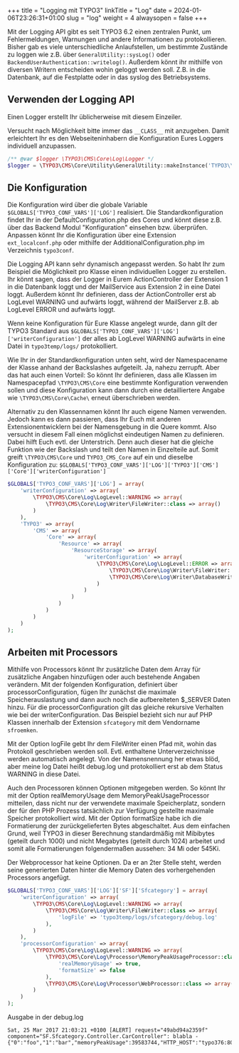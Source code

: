 +++
title = "Logging mit TYPO3"
linkTitle = "Log"
date = 2024-01-06T23:26:31+01:00
slug = "log"
weight = 4
alwaysopen = false
+++

Mit der Logging API gibt es seit TYPO3 6.2 einen zentralen Punkt, um Fehlermeldungen, 
Warnungen und andere Informationen zu protokollieren. Bisher gab es viele unterschiedliche
Anlaufstellen, um bestimmte Zustände zu loggen wie z.B. über `GeneralUtility::sysLog()`
oder `BackendUserAuthentication::writelog()`. Außerdem könnt ihr mithilfe von diversen
Writern entscheiden wohin geloggt werden soll. Z.B. in die Datenbank, auf die Festplatte
oder in das syslog des Betriebsystems.

## Verwenden der Logging API

Einen Logger erstellt Ihr üblicherweise mit diesem Einzeiler.

Versucht nach Möglichkeit bitte immer das `__CLASS__` mit anzugeben. Damit erleichtert
Ihr es den Webseiteninhabern die Konfiguration Eures Loggers individuell anzupassen.

```php
/** @var $logger \TYPO3\CMS\Core\Log\Logger */
$logger = \TYPO3\CMS\Core\Utility\GeneralUtility::makeInstance('TYPO3\\CMS\\Core\\Log\\LogManager')->getLogger(__CLASS__);
```

## Die Konfiguration

Die Konfiguration wird über die globale Variable `$GLOBALS['TYPO3_CONF_VARS']['LOG']`
realisiert. Die Standardkonfiguration findet Ihr in der DefaultConfiguration.php des Cores
und könnt diese z.B. über das Backend Modul "Konfiguration" einsehen bzw. überprüfen.
Anpassen könnt Ihr die Konfiguration über eine Extension `ext_localconf.php` oder mithilfe
der AdditionalConfiguration.php im Verzeichnis `typo3conf`.

Die Logging API kann sehr dynamisch angepasst werden. So habt Ihr zum Beispiel die
Möglichkeit pro Klasse einen individuellen Logger zu erstellen. Ihr könnt sagen, dass
der Logger in Eurem ActionController der Extension 1 in die Datenbank loggt und der 
MailService aus Extension 2 in eine Datei loggt. Außerdem könnt Ihr definieren, dass der
ActionController erst ab LogLevel WARNING und aufwärts loggt, während der MailServer 
z.B. ab LogLevel ERROR und aufwärts loggt.

Wenn keine Konfiguration für Eure Klasse angelegt wurde, dann gilt der TYPO3 Standard 
aus `$GLOBALS['TYPO3_CONF_VARS']['LOG']['writerConfiguration']` der alles ab LogLevel
WARNING aufwärts in eine Datei in `typo3temp/logs/` protokolliert.

Wie Ihr in der Standardkonfiguration unten seht, wird der Namespacename der Klasse anhand
der Backslashes aufgeteilt. Ja, nahezu zerrupft. Aber das hat auch einen Vorteil:
So könnt Ihr definieren, dass alle Klassen im Namespacepfad `\TYPO3\CMS\Core` eine
bestimmte Konfiguration verwenden sollen und diese Konfiguration kann dann durch eine 
detailliertere Angabe wie `\TYPO3\CMS\Core\Cache\` erneut überschrieben werden.

Alternativ zu den Klassennamen könnt Ihr auch eigene Namen verwenden. Jedoch kann es dann
passieren, dass Ihr Euch mit anderen Extensionentwicklern bei der Namensgebung in die
Quere kommt. Also versucht in diesem Fall einen möglichst eindeutigen Namen zu definieren.
Dabei hilft Euch evtl. der Unterstrich. Denn auch dieser hat die gleiche Funktion wie der
Backslash und teilt den Namen in Einzelteile auf. Somit greift `\TYPO3\CMS\Core`
und `TYPO3_CMS_Core` auf ein und dieselbe Konfiguration zu:
`$GLOBALS['TYPO3_CONF_VARS']['LOG']['TYPO3']['CMS']['Core']['writerConfiguration']`

```php
$GLOBALS['TYPO3_CONF_VARS']['LOG'] = array(
    'writerConfiguration' => array(
        \TYPO3\CMS\Core\Log\LogLevel::WARNING => array(
            \TYPO3\CMS\Core\Log\Writer\FileWriter::class => array()
        )
    ),
    'TYPO3' => array(
        'CMS' => array(
            'Core' => array(
                'Resource' => array(
                    'ResourceStorage' => array(
                        'writerConfiguration' => array(
                            \TYPO3\CMS\Core\Log\LogLevel::ERROR => array(
                                \TYPO3\CMS\Core\Log\Writer\FileWriter::class => array(),
                                \TYPO3\CMS\Core\Log\Writer\DatabaseWriter::class => array()
                            )
                        )
                    )
                )
            )
        )
    )
);

```

## Arbeiten mit Processors

Mithilfe von Processors könnt Ihr zusätzliche Daten dem Array für zusätzliche Angaben
hinzufügen oder auch bestehende Angaben verändern. Mit der folgenden Konfiguration,
definiert über processorConfiguration, fügen Ihr zunächst die maximale Speicherauslastung 
und dann auch noch die aufbereiteten $_SERVER Daten hinzu. Für die processorConfiguration
gilt das gleiche rekursive Verhalten wie bei der writerConfiguration. Das Beispiel bezieht 
sich nur auf PHP Klassen innerhalb der Extension `sfcategory` mit dem Vendorname 
`sfroemken`.

Mit der Option logFile gebt Ihr dem FileWriter einen Pfad mit, wohin das Protokoll
geschrieben werden soll. Evtl. enthaltene Unterverzeichnisse werden automatisch angelegt.
Von der Namensnennung her etwas blöd, aber meine log Datei heißt debug.log und protokolliert
erst ab dem Status WARNING in diese Datei.

Auch den Processoren können Optionen mitgegeben werden. So könnt Ihr mit der Option
realMemoryUsage dem MemoryPeakUsageProcessor mitteilen, dass nicht nur der verwendete
maximale Speicherplatz, sondern der für den PHP Prozess tatsächlich zur Verfügung gestellte
maximale Speicher protokolliert wird. Mit der Option formatSize habe ich die Formatierung
der zurückgelieferten Bytes abgeschaltet. Aus dem einfachen Grund, weil TYPO3 in dieser
Berechnung standardmäßig mit Mibibytes (geteilt durch 1000) und nicht Megabytes 
(geteilt durch 1024) arbeitet und somit alle Formatierungen folgendermaßen aussehen: 
34 Mi oder 545Ki.

Der Webprocessor hat keine Optionen. Da er an 2ter Stelle steht, werden seine generierten
Daten hinter die Memory Daten des vorhergehenden Processors angefügt.

```php
$GLOBALS['TYPO3_CONF_VARS']['LOG']['SF']['Sfcategory'] = array(
    'writerConfiguration' => array(
        \TYPO3\CMS\Core\Log\LogLevel::WARNING => array(
            \TYPO3\CMS\Core\Log\Writer\FileWriter::class => array(
                'logFile' => 'typo3temp/logs/sfcategory/debug.log'
            ),
        )
    ),
    'processorConfiguration' => array(
        \TYPO3\CMS\Core\Log\LogLevel::WARNING => array(
            \TYPO3\CMS\Core\Log\Processor\MemoryPeakUsageProcessor::class => array(
                'realMemoryUsage' => true,
                'formatSize' => false
            ),
            \TYPO3\CMS\Core\Log\Processor\WebProcessor::class => array()
        )
    )
);
```

Ausgabe in der debug.log

```shell
Sat, 25 Mar 2017 21:03:21 +0100 [ALERT] request="49abd94a2359f" component="SF.Sfcategory.Controller.CarController": blabla - {"0":"foo","1":"bar","memoryPeakUsage":39583744,"HTTP_HOST":"typo376:8080","TYPO3_HOST_ONLY":"typo376","TYPO3_PORT":"8080","PATH_INFO":"","QUERY_STRING":"id=5",...}
```
